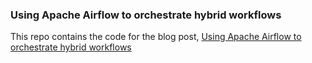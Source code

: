 ### Using Apache Airflow to orchestrate hybrid workflows

This repo contains the code for the blog post, [Using Apache Airflow to orchestrate hybrid workflows
](https://dev.to/aws/orchestrating-hybrid-workflows-using-amazon-managed-workflows-for-apache-airflow-mwaa-2boc)

